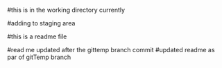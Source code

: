 
#this is in the working directory currently

#adding to staging area

#this is a readme file

#read me updated after the gittemp branch commit
#updated readme as par of gitTemp branch

